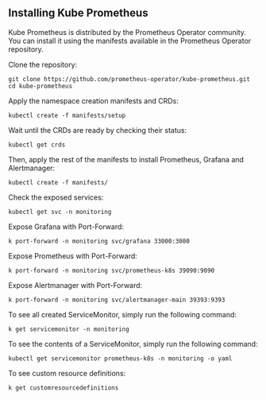 ## Installing Kube Prometheus

Kube Prometheus is distributed by the Prometheus Operator community. You can install it using the manifests available in the Prometheus Operator repository.

Clone the repository:
```
git clone https://github.com/prometheus-operator/kube-prometheus.git
cd kube-prometheus
```

Apply the namespace creation manifests and CRDs:
```
kubectl create -f manifests/setup
```

Wait until the CRDs are ready by checking their status:
```
kubectl get crds
```

Then, apply the rest of the manifests to install Prometheus, Grafana and Alertmanager:
```
kubectl create -f manifests/
```

Check the exposed services:
```
kubectl get svc -n monitoring
```

Expose Grafana with Port-Forward:
```
k port-forward -n monitoring svc/grafana 33000:3000
```

Expose Prometheus with Port-Forward:
```
k port-forward -n monitoring svc/prometheus-k8s 39090:9090
```

Expose Alertmanager with Port-Forward:
```
k port-forward -n monitoring svc/alertmanager-main 39393:9393
```

To see all created ServiceMonitor, simply run the following command:
```
k get servicemonitor -n monitoring
```

To see the contents of a ServiceMonitor, simply run the following command:
```
kubectl get servicemonitor prometheus-k8s -n monitoring -o yaml
```

To see custom resource definitions:
```
k get customresourcedefinitions
```
